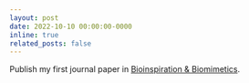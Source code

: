 ```yaml
---
layout: post
date: 2022-10-10 00:00:00-0000
inline: true
related_posts: false
---
```


Publish my first journal paper in [Bioinspiration & Biomimetics](https://iopscience.iop.org/article/10.1088/1748-3190/ac98e6).

